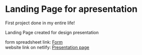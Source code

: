 # Landing Page for apresentation

First project done in my entire life!

Landing Page created for design presentation

form spreadsheet link: [Form](https://shorturl.at/rBDQX)<br>
website link on netlify: [Presentation page](https://challenge01-l.netlify.app)
